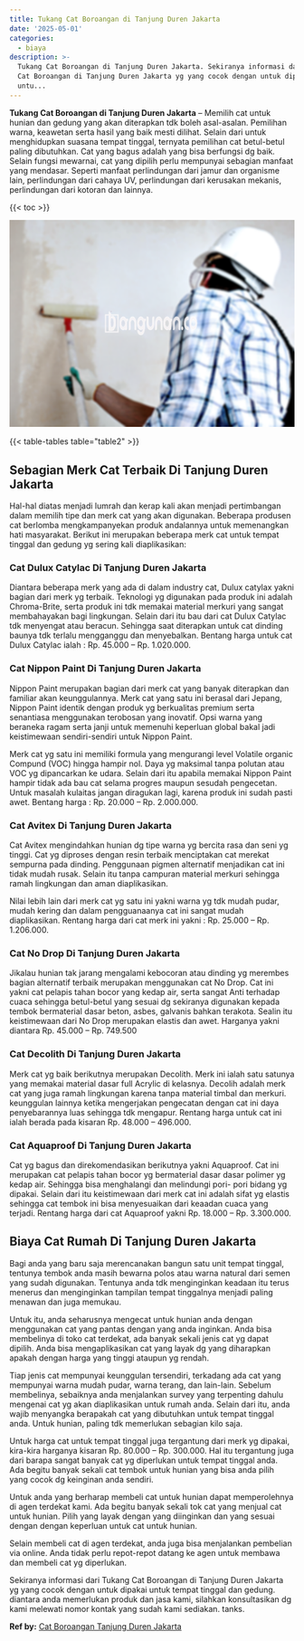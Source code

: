 ```yaml
---
title: Tukang Cat Boroangan di Tanjung Duren Jakarta
date: '2025-05-01'
categories:
  - biaya
description: >-
  Tukang Cat Boroangan di Tanjung Duren Jakarta. Sekiranya informasi dari Tukang
  Cat Boroangan di Tanjung Duren Jakarta yg yang cocok dengan untuk dipakai
  untu...
---
```


**Tukang Cat Boroangan di Tanjung Duren Jakarta** – Memilih cat untuk hunian dan gedung yang akan diterapkan tdk boleh asal-asalan. Pemilihan warna, keawetan serta hasil yang baik mesti dilihat. Selain dari untuk menghidupkan suasana tempat tinggal, ternyata pemilihan cat betul-betul paling dibutuhkan. Cat yang bagus adalah yang bisa berfungsi dg baik. Selain fungsi mewarnai, cat yang dipilih perlu mempunyai sebagian manfaat yang mendasar. Seperti manfaat perlindungan dari jamur dan organisme lain, perlindungan dari cahaya UV, perlindungan dari kerusakan mekanis, perlindungan dari kotoran dan lainnya.

{{< toc >}}

![Tukang Cat Boroangan di Tanjung Duren Jakarta](/images/jasa-cat-murah34.png)

{{< table-tables table="table2" >}}

## Sebagian Merk Cat Terbaik Di Tanjung Duren Jakarta

Hal-hal diatas menjadi lumrah dan kerap kali akan menjadi pertimbangan dalam memilih tipe dan merk cat yang akan digunakan. Beberapa produsen cat berlomba mengkampanyekan produk andalannya untuk memenangkan hati masyarakat. Berikut ini merupakan beberapa merk cat untuk tempat tinggal dan gedung yg sering kali diaplikasikan:

### Cat Dulux Catylac Di Tanjung Duren Jakarta

Diantara beberapa merk yang ada di dalam industry cat, Dulux catylax yakni bagian dari merk yg terbaik. Teknologi yg digunakan pada produk ini adalah Chroma-Brite, serta produk ini tdk memakai material merkuri yang sangat membahayakan bagi lingkungan. Selain dari itu bau dari cat Dulux Catylac tdk menyengat atau beracun. Sehingga saat diterapkan untuk cat dinding baunya tdk terlalu mengganggu dan menyebalkan. Bentang harga untuk cat Dulux Catylac ialah : Rp. 45.000 – Rp. 1.020.000.

### Cat Nippon Paint Di Tanjung Duren Jakarta

Nippon Paint merupakan bagian dari merk cat yang banyak diterapkan dan familiar akan keunggulannya. Merk cat yang satu ini berasal dari Jepang, Nippon Paint identik dengan produk yg berkualitas premium serta senantiasa menggunakan terobosan yang inovatif. Opsi warna yang beraneka ragam serta janji untuk memenuhi keperluan global bakal jadi keistimewaan sendiri-sendiri untuk Nippon Paint.

Merk cat yg satu ini memiliki formula yang mengurangi level Volatile organic Compund (VOC) hingga hampir nol. Daya yg maksimal tanpa polutan atau VOC yg dipancarkan ke udara. Selain dari itu apabila memakai Nippon Paint hampir tidak ada bau cat selama progres maupun sesudah pengecetan. Untuk masalah kulaitas jangan diragukan lagi, karena produk ini sudah pasti awet. Bentang harga : Rp. 20.000 – Rp. 2.000.000.

### Cat Avitex Di Tanjung Duren Jakarta

Cat Avitex mengindahkan hunian dg tipe warna yg bercita rasa dan seni yg tinggi. Cat yg diproses dengan resin terbaik menciptakan cat merekat sempurna pada dinding. Penggunaan pigmen alternatif menjadikan cat ini tidak mudah rusak. Selain itu tanpa campuran material merkuri sehingga ramah lingkungan dan aman diaplikasikan.

Nilai lebih lain dari merk cat yg satu ini yakni warna yg tdk mudah pudar, mudah kering dan dalam pengguanaanya cat ini sangat mudah diaplikasikan. Rentang harga dari cat merk ini yakni : Rp. 25.000 – Rp. 1.206.000.

### Cat No Drop Di Tanjung Duren Jakarta

Jikalau hunian tak jarang mengalami kebocoran atau dinding yg merembes bagian alternatif terbaik merupakan menggunakan cat No Drop. Cat ini yakni cat pelapis tahan bocor yang kedap air, serta sangat Anti terhadap cuaca sehingga betul-betul yang sesuai dg sekiranya digunakan kepada tembok bermaterial dasar beton, asbes, galvanis bahkan terakota. Sealin itu keistimewaan dari No Drop merupakan elastis dan awet. Harganya yakni diantara Rp. 45.000 – Rp. 749.500

### Cat Decolith Di Tanjung Duren Jakarta

Merk cat yg baik berikutnya merupakan Decolith. Merk ini ialah satu satunya yang memakai material dasar full Acrylic di kelasnya. Decolih adalah merk cat yang juga ramah lingkungan karena tanpa material timbal dan merkuri. keunggulan lainnya ketika mengerjakan pengecatan dengan cat ini daya penyebarannya luas sehingga tdk mengapur. Rentang harga untuk cat ini ialah berada pada kisaran Rp. 48.000 – 496.000.

### Cat Aquaproof Di Tanjung Duren Jakarta

Cat yg bagus dan direkomendasikan berikutnya yakni Aquaproof. Cat ini merupakan cat pelapis tahan bocor yg bermaterial dasar dasar polimer yg kedap air. Sehingga bisa menghalangi dan melindungi pori- pori bidang yg dipakai. Selain dari itu keistimewaan dari merk cat ini adalah sifat yg elastis sehingga cat tembok ini bisa menyesuaikan dari keaadan cuaca yang terjadi. Rentang harga dari cat Aquaproof yakni Rp. 18.000 – Rp. 3.300.000.

## Biaya Cat Rumah Di Tanjung Duren Jakarta

Bagi anda yang baru saja merencanakan bangun satu unit tempat tinggal, tentunya tembok anda masih bewarna polos atau warna natural dari semen yang sudah digunakan. Tentunya anda tdk menginginkan keadaan itu terus menerus dan menginginkan tampilan tempat tinggalnya menjadi paling menawan dan juga memukau.

Untuk itu, anda seharusnya mengecat untuk hunian anda dengan menggunakan cat yang pantas dengan yang anda inginkan. Anda bisa membelinya di toko cat terdekat, ada banyak sekali jenis cat yg dapat dipilih. Anda bisa mengaplikasikan cat yang layak dg yang diharapkan apakah dengan harga yang tinggi ataupun yg rendah.

Tiap jenis cat mempunyai keunggulan tersendiri, terkadang ada cat yang mempunyai warna mudah pudar, warna terang, dan lain-lain. Sebelum membelinya, sebaiknya anda menjalankan survey yang terpenting dahulu mengenai cat yg akan diaplikasikan untuk rumah anda. Selain dari itu, anda wajib menyangka berapakah cat yang dibutuhkan untuk tempat tinggal anda. Untuk hunian, paling tdk memerlukan sebagian kilo saja.

Untuk harga cat untuk tempat tinggal juga tergantung dari merk yg dipakai, kira-kira harganya kisaran Rp. 80.000 – Rp. 300.000. Hal itu tergantung juga dari barapa sangat banyak cat yg diperlukan untuk tempat tinggal anda. Ada begitu banyak sekali cat tembok untuk hunian yang bisa anda pilih yang cocok dg keinginan anda sendiri.

Untuk anda yang berharap membeli cat untuk hunian dapat memperolehnya di agen terdekat kami. Ada begitu banyak sekali tok cat yang menjual cat untuk hunian. Pilih yang layak dengan yang diinginkan dan yang sesuai dengan dengan keperluan untuk cat untuk hunian.

Selain membeli cat di agen terdekat, anda juga bisa menjalankan pembelian via online. Anda tidak perlu repot-repot datang ke agen untuk membawa dan membeli cat yg diperlukan.

Sekiranya informasi dari Tukang Cat Boroangan di Tanjung Duren Jakarta yg yang cocok dengan untuk dipakai untuk tempat tinggal dan gedung. diantara anda memerlukan produk dan jasa kami, silahkan konsultasikan dg kami melewati nomor kontak yang sudah kami sediakan. tanks.

**Ref by:** [Cat Boroangan Tanjung Duren Jakarta](https://id.wikipedia.org/wiki/Cat)
